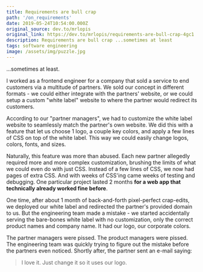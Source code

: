 ```yaml
---
title: Requirements are bull crap
path: '/on_requirements'
date: 2019-05-24T10:54:00.000Z
original_source: dev.to/mrlopis
original_link: https://dev.to/mrlopis/requirements-are-bull-crap-4gc1
description: Requirements are bull crap ...sometimes at least
tags: software engineering
image: /assets/img/puzzle.jpg
---
```


...sometimes at least.

I worked as a frontend engineer for a company that sold a service to end customers via a multitude of partners. We sold our concept in different formats - we could either integrate with the partners' website, or we could setup a custom "white label" website to where the partner would redirect its customers.

According to our "partner managers", we had to customize the white label website to seamlessly match the partner's own website. We did this with a feature that let us choose 1 logo, a couple key colors, and apply a few lines of CSS on top of the white label. This way we could easily change logos, colors, fonts, and sizes.

Naturally, this feature was more than abused. Each new partner allegedly required more and more complex customization, brushing the limits of what we could even do with just CSS. Instead of a few lines of CSS, we now had pages of extra CSS. And with weeks of CSS'ing came weeks of testing and debugging. One particular project lasted 2 months __for a web app that technically already worked fine before__.

One time, after about 1 month of back-and-forth pixel-perfect crap-edits, we deployed our white label and redirected the partner's provided domain to us. But the engineering team made a mistake - we started accidentally serving the bare-bones white label with no customization, only the correct product names and company name. It had our logo, our corporate colors.

The partner managers were pissed. The product managers were pissed. The engineering team was quickly trying to figure out the mistake before the partners even noticed. Shortly after, the partner sent an e-mail saying:

> I love it. Just change it so it uses our logo.